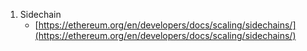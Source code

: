 1. Sidechain
   - [https://ethereum.org/en/developers/docs/scaling/sidechains/](https://ethereum.org/en/developers/docs/scaling/sidechains/)

